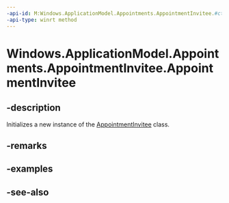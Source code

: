 ----api-id: M:Windows.ApplicationModel.Appointments.AppointmentInvitee.#ctor
-api-type: winrt method
---<!-- Method syntaxpublic AppointmentInvitee()--># Windows.ApplicationModel.Appointments.AppointmentInvitee.AppointmentInvitee## -descriptionInitializes a new instance of the [AppointmentInvitee](appointmentinvitee.md) class.## -remarks## -examples## -see-also